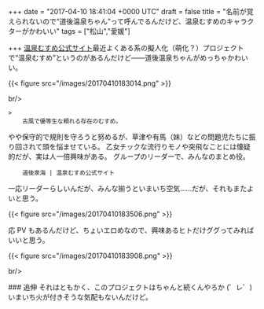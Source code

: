 
+++
date = "2017-04-10 18:41:04 +0000 UTC"
draft = false
title = "名前が覚えられないので“道後温泉ちゃん”って呼んでるんだけど、温泉むすめのキャラクターがかわいい"
tags = ["松山","愛媛"]

+++
[温泉むすめ公式サイト](https://onsen-musume.jp/)最近よくある系の擬人化（萌化？）プロジェクトで“温泉むすめ”というのがあるんだけど――道後温泉ちゃんがめっちゃかわいい。

{{< figure src="/images/20170410183014.png"  >}}

br/>


    >
        古風で優等生な頼れる存在のむすめ。 
やや保守的で規則を守ろうと努めるが、草津や有馬（妹）などの問題児たちに振り回されて頭を悩ませている。 
乙女チックな流行りモノや突飛なことには懐疑的だが、実は人一倍興味がある。 
グループのリーダーで、みんなのまとめ役。

        道後泉海 | 温泉むすめ公式サイト
    
一応リーダーらしいんだが、みんな揃うといまいち空気……だが、それもまたよいと思う。

{{< figure src="/images/20170410183506.png"  >}}

応 PV もあるんだけど、ちょいエロめなので、興味あるヒトだけググってみればいいと思う。

{{< figure src="/images/20170410183908.png"  >}}

br/>


<div class="section">
    ### 追伸
    それはともかく、このプロジェクトはちゃんと続くんやろか (゜レ゜) いまいち火が付きそうな気配もないんだけど。

</div>

